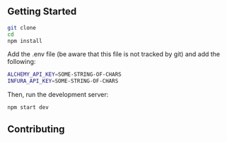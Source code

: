 
## Getting Started

```bash
git clone
cd
npm install
```

Add the .env file (be aware that this file is not tracked by git) and add the following:

```bash
ALCHEMY_API_KEY=SOME-STRING-OF-CHARS
INFURA_API_KEY=SOME-STRING-OF-CHARS
```
Then, run the development server:

```bash
npm start dev
```


## Contributing
